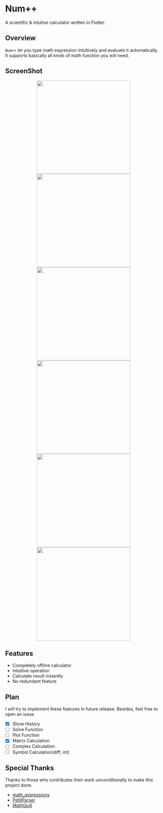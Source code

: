 # Num++

A scientific & intutive calculator written in Flutter.

## Overview

`Num++` let you type math expression intuitively and evaluate it automatically. It supports basically all kinds of math function you will need.

## ScreenShot
<div align="center">
    <img src="https://s2.ax1x.com/2019/11/08/MZumss.png" height=300>
    <img src="https://s2.ax1x.com/2019/11/08/MZueMj.png" height=300>
    <img src="https://s2.ax1x.com/2019/11/08/MZuQoV.png" height=300>
</div>
<div align="center">
    <img src="https://s2.ax1x.com/2019/11/08/MZKK6H.png" height=300>
    <img src="https://s2.ax1x.com/2019/11/08/MZu5Y8.png" height=300>
    <img src="https://s2.ax1x.com/2019/10/20/KKUajO.png" height=300>
</div>

## Features
- Completely offline calculator
- Intuitive operation
- Calculate result instantly
- No redundant feature

<!-- ## Structure -->
## Plan
I will try to implement these features in future release. Besides, feel free to open an issue.
- [x] Show History
- [ ] Solve Function
- [ ] Plot Function
- [x] Matrix Calculation
- [ ] Complex Calculation
- [ ] Symbol Calculation(diff, int)

## Special Thanks
Thanks to those who contributes their work unconditionally to make this project done.
- [math_expressions](https://pub.dev/packages/math_expressions)
- [PetitParser](https://pub.dev/packages/petitparser)
- [MathQuill](http://mathquill.com/)

